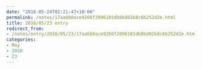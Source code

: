 ```yaml
---
date: "2018-05-24T02:21:47+10:00"
permalink: /notes/17aa6b0ace9266f2096101db0bd02b8c6b252d2e.html
title: 2018/05/23 entry
redirect_from:
- /notes/entry/2018/05/23/17aa6b0ace9266f2096101db0bd02b8c6b252d2e.html
categories:
- May
- 2018
- 23
---
```

